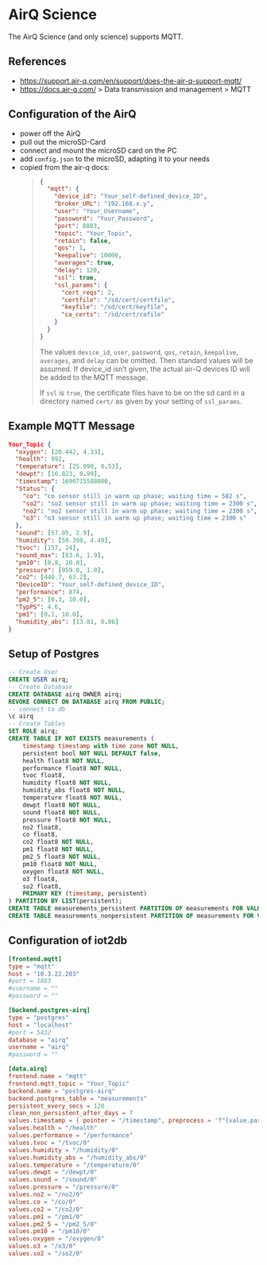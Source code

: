 # AirQ Science

The AirQ Science (and only science) supports MQTT.

## References

* <https://support.air-q.com/en/support/does-the-air-q-support-mqtt/>
* <https://docs.air-q.com/> > Data transmission and management > MQTT

## Configuration of the AirQ

* power off the AirQ
* pull out the microSD-Card
* connect and mount the microSD card on the PC
* add `config.json` to the microSD, adapting it to your needs
* copied from the air-q docs:
    > 
    > ```json
    > {
    >   "mqtt": {
    >     "device_id": "Your_self-defined_device_ID",
    >     "broker_URL": "192.168.x.y",
    >     "user": "Your_Username",
    >     "password": "Your_Password",
    >     "port": 8883,
    >     "topic": "Your_Topic",
    >     "retain": false,
    >     "qos": 1,
    >     "keepalive": 10000,
    >     "averages": true,
    >     "delay": 120,
    >     "ssl": true,
    >     "ssl_params": {
    >       "cert_reqs": 2,
    >       "certfile": "/sd/cert/certfile",
    >       "keyfile": "/sd/cert/keyfile",
    >       "ca_certs": "/sd/cert/cafile"
    >     }
    >   }
    > }
    > ```
    > The values `device_id`, `user`, `password`, `qos`, `retain`, `keepalive`, `averages`, and `delay` can be omitted.
    > Then standard values will be assumed.
    > If device_id isn’t given, the actual air-Q devices ID will be added to the MQTT message.
    > 
    > If `ssl` is `true`, the certificate files have to be on the sd card in a directory named `cert/`
    > as given by your setting of `ssl_params`.
 
## Example MQTT Message

```json
Your_Topic {
  "oxygen": [20.442, 4.33],
  "health": 992,
  "temperature": [25.098, 0.53],
  "dewpt": [16.823, 0.99],
  "timestamp": 1690715588000,
  "Status": {
    "co": "co sensor still in warm up phase; waiting time = 582 s",
    "so2": "so2 sensor still in warm up phase; waiting time = 2300 s",
    "no2": "no2 sensor still in warm up phase; waiting time = 2300 s",
    "o3": "o3 sensor still in warm up phase; waiting time = 2300 s"
  },
  "sound": [57.05, 2.9],
  "humidity": [59.398, 4.49],
  "tvoc": [157, 24],
  "sound_max": [83.6, 1.9],
  "pm10": [0.8, 10.0],
  "pressure": [959.0, 1.0],
  "co2": [440.7, 63.2],
  "DeviceID": "Your_self-defined_device_ID",
  "performance": 874,
  "pm2_5": [0.3, 10.0],
  "TypPS": 4.6,
  "pm1": [0.1, 10.0],
  "humidity_abs": [13.81, 0.86]
}
```

## Setup of Postgres

```sql
-- Create User
CREATE USER airq;
-- Create Database
CREATE DATABASE airq OWNER airq;
REVOKE CONNECT ON DATABASE airq FROM PUBLIC;
-- connect to db
\c airq
-- Create Tables
SET ROLE airq;
CREATE TABLE IF NOT EXISTS measurements (
    timestamp timestamp with time zone NOT NULL,
    persistent bool NOT NULL DEFAULT false,
    health float8 NOT NULL,
    performance float8 NOT NULL,
    tvoc float8,
    humidity float8 NOT NULL,
    humidity_abs float8 NOT NULL,
    temperature float8 NOT NULL,
    dewpt float8 NOT NULL,
    sound float8 NOT NULL,
    pressure float8 NOT NULL,
    no2 float8,
    co float8,
    co2 float8 NOT NULL,
    pm1 float8 NOT NULL,
    pm2_5 float8 NOT NULL,
    pm10 float8 NOT NULL,
    oxygen float8 NOT NULL,
    o3 float8,
    so2 float8,
    PRIMARY KEY (timestamp, persistent)
) PARTITION BY LIST(persistent);
CREATE TABLE measurements_persistent PARTITION OF measurements FOR VALUES IN (true);
CREATE TABLE measurements_nonpersistent PARTITION OF measurements FOR VALUES IN (false);
```

## Configuration of iot2db

```toml
[frontend.mqtt]
type = "mqtt"
host = "10.3.22.203"
#port = 1883
#username = ""
#password = ""

[backend.postgres-airq]
type = "postgres"
host = "localhost"
#port = 5432
database = "airq"
username = "airq"
#password = ""

[data.airq]
frontend.name = "mqtt"
frontend.mqtt_topic = "Your_Topic"
backend.name = "postgres-airq"
backend.postgres_table = "measurements"
persistent_every_secs = 120
clean_non_persistent_after_days = 7
values.timestamp = { pointer = "/timestamp", preprocess = 'f"{value.parse_int().unwrap()/1000}"', postprocess = 'f"to_timestamp({value})"' }
values.health = "/health"
values.performance = "/performance"
values.tvoc = "/tvoc/0"
values.humidity = "/humidity/0"
values.humidity_abs = "/humidity_abs/0"
values.temperature = "/temperature/0"
values.dewpt = "/dewpt/0"
values.sound = "/sound/0"
values.pressure = "/pressure/0"
values.no2 = "/no2/0"
values.co = "/co/0"
values.co2 = "/co2/0"
values.pm1 = "/pm1/0"
values.pm2_5 = "/pm2_5/0"
values.pm10 = "/pm10/0"
values.oxygen = "/oxygen/0"
values.o3 = "/o3/0"
values.so2 = "/so2/0"
```
